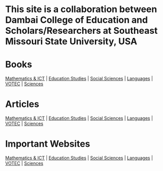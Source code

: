 # This site is a collaboration between Dambai College of Education and Scholars/Researchers at Southeast Missouri State University, USA

# Books

[Mathematics & ICT](https://github.com/etconsult2023/etconsult2023.github.io/tree/main/articles/educ_studies) | [Education Studies](https://github.com/etconsult2023/etconsult2023.github.io/tree/main/articles/educ_studies) | [Social Sciences](https://github.com/etconsult2023/etconsult2023.github.io/tree/main/articles/educ_studies) | [Languages](https://github.com/etconsult2023/etconsult2023.github.io/tree/main/articles/educ_studies) | [VOTEC](https://github.com/etconsult2023/etconsult2023.github.io/tree/main/articles/educ_studies) | [Sciences](https://github.com/etconsult2023/etconsult2023.github.io/tree/main/articles/educ_studies) 

# Articles

[Mathematics & ICT](https://github.com/etconsult2023/etconsult2023.github.io/tree/main/articles/educ_studies) | [Education Studies](https://github.com/etconsult2023/etconsult2023.github.io/tree/main/articles/educ_studies) | [Social Sciences](https://github.com/etconsult2023/etconsult2023.github.io/tree/main/articles/educ_studies) | [Languages](https://github.com/etconsult2023/etconsult2023.github.io/tree/main/articles/educ_studies) | [VOTEC](https://github.com/etconsult2023/etconsult2023.github.io/tree/main/articles/educ_studies) | [Sciences](https://github.com/etconsult2023/etconsult2023.github.io/tree/main/articles/educ_studies) 

# Important Websites

[Mathematics & ICT](https://github.com/etconsult2023/etconsult2023.github.io/tree/main/articles/educ_studies) | [Education Studies](https://github.com/etconsult2023/etconsult2023.github.io/tree/main/articles/educ_studies) | [Social Sciences](https://github.com/etconsult2023/etconsult2023.github.io/tree/main/articles/educ_studies) | [Languages](https://github.com/etconsult2023/etconsult2023.github.io/tree/main/articles/educ_studies) | [VOTEC](https://github.com/etconsult2023/etconsult2023.github.io/tree/main/articles/educ_studies) | [Sciences](https://github.com/etconsult2023/etconsult2023.github.io/tree/main/articles/educ_studies) 





